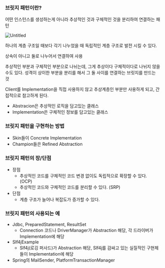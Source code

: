 ### 브릿지 패턴이란?

어떤 인스턴스를 생성하는게 아니라 추상적인 것과 구체적인 것을 분리하여 연결하는 패턴

![Untitled](https://s3-us-west-2.amazonaws.com/secure.notion-static.com/fea5faea-094a-4860-8fd5-946800215d6c/Untitled.png)

하나의 계층 구조일 때보다 각기 나누었을 때 독립적인 계층 구조로 발전 시킬 수 있다.

상속이 아니고 둘로 나누어서 연결하여 사용

추상적인 부분과 구체적인 부분으로 나뉘는데, 그게 추상이다 구체적이다로 나뉘지 않을 수도 있다. 성격이 상이한 부분을 분리를 해서 그 둘 사이를 연결하는 브릿지를 만드는 것

Client를 Implementation을 직접 사용하지 않고 추상계층인 부분만 사용하게 되고, 간접적으로 참고하게 된다.

- Abstracion은 추상적인 로직을 담고있는 클래스
- Implementation은 구체적인 정보를 담고있는 클래스

### 브릿지 패턴을 구현하는 방법

- Skin들이 Concrete Implementation
- Champion들은 Refined Abstraction

### 브릿지 패턴의 장/단점

- 장점
    - 추상적인 코드를 구체적인 코드 변경 없이도 독립적으로 확장할 수 있다. (OCP)
    - 추상적인 코드와 구체적인 코드를 분리할 수 있다. (SRP)
- 단점
    - 계층 구조가 늘어나 복잡도가 증가할 수 있다.

### 브릿지 패턴의 사용되는 예

- Jdbc, PreparedStatement, ResultSet
    - Connection 코드나 DriverManager가 Abstraction 해당, 각 드라이버가 Implementation에 해당
- Slf4jExample
    - Slf4j(로깅 퍼사드)가 Abstraction 해당, Slf4j를 감싸고 있는 실질적인 구현체들이 Implementation에 해당
- Spring의 MailSender, PlatformTransactionManager
